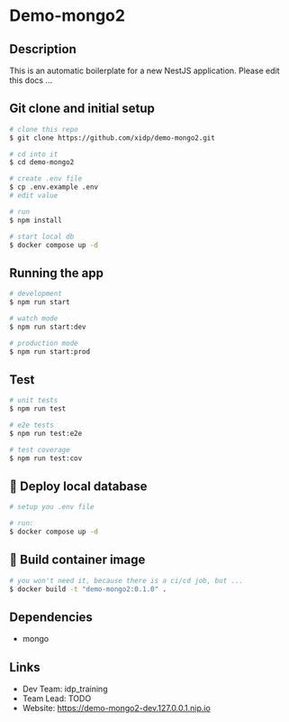 # Demo-mongo2

## Description

This is an automatic boilerplate for a new NestJS application.
Please edit this docs ...

## Git clone and initial setup

```sh
# clone this repo
$ git clone https://github.com/xidp/demo-mongo2.git

# cd into it
$ cd demo-mongo2

# create .env file
$ cp .env.example .env
# edit value

# run
$ npm install

# start local db
$ docker compose up -d
```


## Running the app

```bash
# development
$ npm run start

# watch mode
$ npm run start:dev

# production mode
$ npm run start:prod
```

## Test

```bash
# unit tests
$ npm run test

# e2e tests
$ npm run test:e2e

# test coverage
$ npm run test:cov
```

## :whale: Deploy local database

```sh
# setup you .env file

# run:
$ docker compose up -d
```

## :whale: Build container image

```sh
# you won't need it, because there is a ci/cd job, but ...
$ docker build -t "demo-mongo2:0.1.0" .
```


## Dependencies

- mongo

## Links

- Dev Team: idp_training
- Team Lead: TODO
- Website: https://demo-mongo2-dev.127.0.0.1.nip.io
